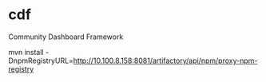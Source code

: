 # cdf
Community Dashboard Framework

mvn install -DnpmRegistryURL=http://10.100.8.158:8081/artifactory/api/npm/proxy-npm-registry

